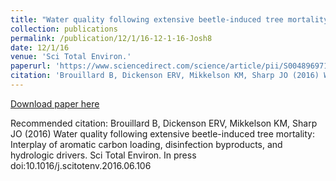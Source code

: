 ```yaml
---
title: "Water quality following extensive beetle-induced tree mortality: Interplay of aromatic carbon loading, disinfection byproducts, and hydrologic drivers"
collection: publications
permalink: /publication/12/1/16-12-1-16-Josh8
date: 12/1/16
venue: 'Sci Total Environ.'
paperurl: 'https://www.sciencedirect.com/science/article/pii/S0048969716312803?via%3Dihub'
citation: 'Brouillard B, Dickenson ERV, Mikkelson KM, Sharp JO (2016) Water quality following extensive beetle-induced tree mortality: Interplay of aromatic carbon loading, disinfection byproducts, and hydrologic drivers. Sci Total Environ. In press doi:10.1016/j.scitotenv.2016.06.106 '
---
```


<a href='https://www.sciencedirect.com/science/article/pii/S0048969716312803?via%3Dihub'>Download paper here</a>

Recommended citation: Brouillard B, Dickenson ERV, Mikkelson KM, Sharp JO (2016) Water quality following extensive beetle-induced tree mortality: Interplay of aromatic carbon loading, disinfection byproducts, and hydrologic drivers. Sci Total Environ. In press doi:10.1016/j.scitotenv.2016.06.106 
